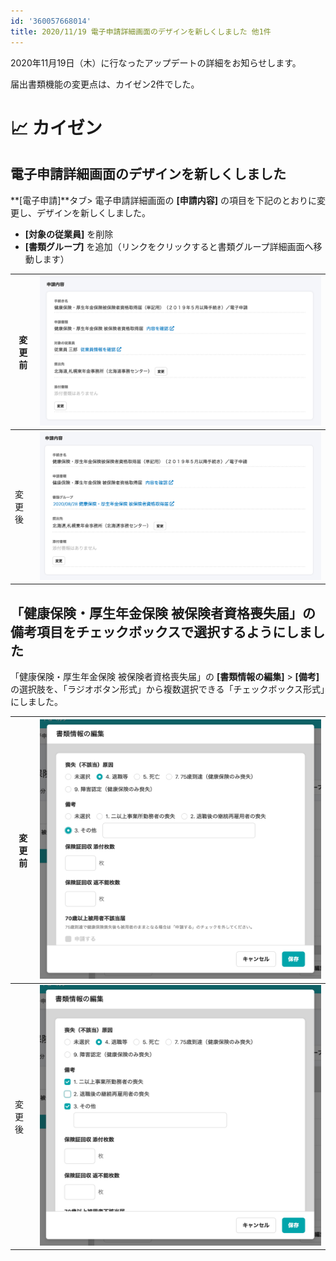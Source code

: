 ```yaml
---
id: '360057668014'
title: 2020/11/19 電子申請詳細画面のデザインを新しくしました 他1件
---
```

2020年11月19日（木）に行なったアップデートの詳細をお知らせします。

届出書類機能の変更点は、カイゼン2件でした。

# 📈 カイゼン

## 電子申請詳細画面のデザインを新しくしました

**\[電子申請\]**タブ> 電子申請詳細画面の **\[申請内容\]** の項目を下記のとおりに変更し、デザインを新しくしました。

- **\[対象の従業員\]** を削除
- **\[書類グループ\]** を追加（リンクをクリックすると書類グループ詳細画面へ移動します）

| 変更前 | ![__________2020-11-19_16_13_03.png](./__________2020-11-19_16_13_03.png) |
| --- | --- |
| 変更後 | ![__________2020-11-19_18_32_28.png](./__________2020-11-19_18_32_28.png) |

## 「健康保険・厚生年金保険 被保険者資格喪失届」の備考項目をチェックボックスで選択するようにしました

「健康保険・厚生年金保険 被保険者資格喪失届」の **\[書類情報の編集\]** > **\[備考\]** の選択肢を、「ラジオボタン形式」から複数選択できる「チェックボックス形式」にしました。

| 変更前 | ![__________2020-11-19_16_34_44-1-2.png](./__________2020-11-19_16_34_44-1-2.png) |
| --- | --- |
| 変更後 | ![__________2020-11-19_18_34_26.png](./__________2020-11-19_18_34_26.png) |
